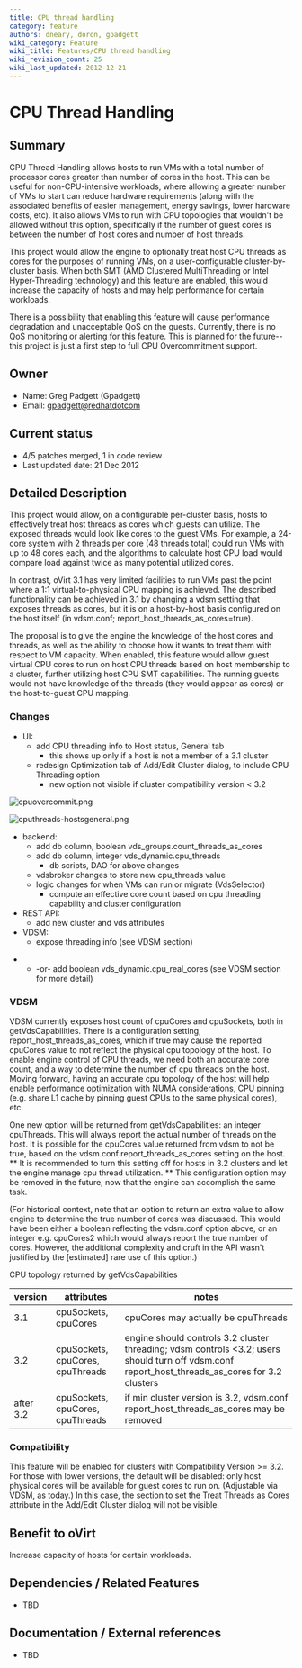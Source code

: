 ```yaml
---
title: CPU thread handling
category: feature
authors: dneary, doron, gpadgett
wiki_category: Feature
wiki_title: Features/CPU thread handling
wiki_revision_count: 25
wiki_last_updated: 2012-12-21
---
```


# CPU Thread Handling

## Summary

CPU Thread Handling allows hosts to run VMs with a total number of processor cores greater than number of cores in the host. This can be useful for non-CPU-intensive workloads, where allowing a greater number of VMs to start can reduce hardware requirements (along with the associated benefits of easier management, energy savings, lower hardware costs, etc). It also allows VMs to run with CPU topologies that wouldn't be allowed without this option, specifically if the number of guest cores is between the number of host cores and number of host threads.

This project would allow the engine to optionally treat host CPU threads as cores for the purposes of running VMs, on a user-configurable cluster-by-cluster basis. When both SMT (AMD Clustered MultiThreading or Intel Hyper-Threading technology) and this feature are enabled, this would increase the capacity of hosts and may help performance for certain workloads.

There is a possibility that enabling this feature will cause performance degradation and unacceptable QoS on the guests. Currently, there is no QoS monitoring or alerting for this feature. This is planned for the future--this project is just a first step to full CPU Overcommitment support.

## Owner

*   Name: Greg Padgett (Gpadgett)
*   Email: <gpadgett@redhatdotcom>

## Current status

*   4/5 patches merged, 1 in code review
*   Last updated date: 21 Dec 2012

## Detailed Description

This project would allow, on a configurable per-cluster basis, hosts to effectively treat host threads as cores which guests can utilize. The exposed threads would look like cores to the guest VMs. For example, a 24-core system with 2 threads per core (48 threads total) could run VMs with up to 48 cores each, and the algorithms to calculate host CPU load would compare load against twice as many potential utilized cores.

In contrast, oVirt 3.1 has very limited facilities to run VMs past the point where a 1:1 virtual-to-physical CPU mapping is achieved. The described functionality can be achieved in 3.1 by changing a vdsm setting that exposes threads as cores, but it is on a host-by-host basis configured on the host itself (in vdsm.conf; report_host_threads_as_cores=true).

The proposal is to give the engine the knowledge of the host cores and threads, as well as the ability to choose how it wants to treat them with respect to VM capacity. When enabled, this feature would allow guest virtual CPU cores to run on host CPU threads based on host membership to a cluster, further utilizing host CPU SMT capabilities. The running guests would not have knowledge of the threads (they would appear as cores) or the host-to-guest CPU mapping.

### Changes

*   UI:
    -   add CPU threading info to Host status, General tab
        -   this shows up only if a host is not a member of a 3.1 cluster
    -   redesign Optimization tab of Add/Edit Cluster dialog, to include CPU Threading option
        -   new option not visible if cluster compatibility version < 3.2

![](/images/wiki/cpuovercommit.png "cpuovercommit.png")

![](/images/wiki/cputhreads-hostsgeneral.png "cputhreads-hostsgeneral.png")

*   backend:
    -   add db column, boolean vds_groups.count_threads_as_cores
    -   add db column, integer vds_dynamic.cpu_threads
        -   db scripts, DAO for above changes
    -   vdsbroker changes to store new cpu_threads value
    -   logic changes for when VMs can run or migrate (VdsSelector)
        -   compute an effective core count based on cpu threading capability and cluster configuration
*   REST API:
    -   add new cluster and vds attributes
*   VDSM:
    -   expose threading info (see VDSM section)

<!-- -->

*   -   -or- add boolean vds_dynamic.cpu_real_cores (see VDSM section for more detail)

### VDSM

VDSM currently exposes host count of cpuCores and cpuSockets, both in getVdsCapabilities. There is a configuration setting, report_host_threads_as_cores, which if true may cause the reported cpuCores value to not reflect the physical cpu topology of the host. To enable engine control of CPU threads, we need both an accurate core count, and a way to determine the number of cpu threads on the host. Moving forward, having an accurate cpu topology of the host will help enable performance optimization with NUMA considerations, CPU pinning (e.g. share L1 cache by pinning guest CPUs to the same physical cores), etc.

One new option will be returned from getVdsCapabilities: an integer cpuThreads. This will always report the actual number of threads on the host. It is possible for the cpuCores value returned from vdsm to not be true, based on the vdsm.conf report_threads_as_cores setting on the host. \*\* It is recommended to turn this setting off for hosts in 3.2 clusters and let the engine manage cpu thread utilization. \*\* This configuration option may be removed in the future, now that the engine can accomplish the same task.

(For historical context, note that an option to return an extra value to allow engine to determine the true number of cores was discussed. This would have been either a boolean reflecting the vdsm.conf option above, or an integer e.g. cpuCores2 which would always report the true number of cores. However, the additional complexity and cruft in the API wasn't justified by the [estimated] rare use of this option.)

CPU topology returned by getVdsCapabilities

| version   | attributes                       | notes                                                                                                                                                |
|-----------|----------------------------------|------------------------------------------------------------------------------------------------------------------------------------------------------|
| 3.1       | cpuSockets, cpuCores             | cpuCores may actually be cpuThreads                                                                                                                  |
| 3.2       | cpuSockets, cpuCores, cpuThreads | engine should controls 3.2 cluster threading; vdsm controls <3.2; users should turn off vdsm.conf report_host_threads_as_cores for 3.2 clusters |
| after 3.2 | cpuSockets, cpuCores, cpuThreads | if min cluster version is 3.2, vdsm.conf report_host_threads_as_cores may be removed                                                             |

### Compatibility

This feature will be enabled for clusters with Compatibility Version >= 3.2. For those with lower versions, the default will be disabled: only host physical cores will be available for guest cores to run on. (Adjustable via VDSM, as today.) In this case, the section to set the Treat Threads as Cores attribute in the Add/Edit Cluster dialog will not be visible.

## Benefit to oVirt

Increase capacity of hosts for certain workloads.

## Dependencies / Related Features

*   TBD

## Documentation / External references

*   TBD


